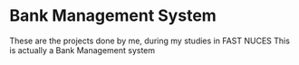 # Bank Management System
These are the projects done by me, during my studies in FAST NUCES
This is actually a Bank Management system
